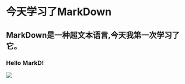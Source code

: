# 今天学习了MarkDown
## MarkDown是一种超文本语言,今天我第一次学习了它。
### Hello MarkD!
![](https://qgt-style.oss-cn-hangzhou.aliyuncs.com/newcoursep4/g1/g1-2-2/tenor.gif)
